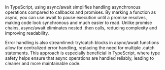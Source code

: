 In TypeScript, using async/await simplifies handling asynchronous operations compared to callbacks and promises. By marking a function as async, you can use await to pause execution until a promise resolves, making code look synchronous and much easier to read. Unlike promise chains, async/await eliminates nested .then calls, reducing complexity and improving readability.

Error handling is also streamlined: try/catch blocks in async/await functions allow for centralized error handling, replacing the need for multiple .catch statements. This approach is especially beneficial in TypeScript, where type safety helps ensure that async operations are handled reliably, leading to cleaner and more maintainable code.
